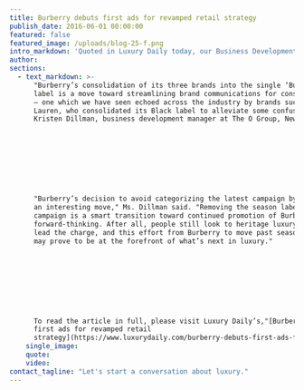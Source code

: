 ```yaml
---
title: Burberry debuts first ads for revamped retail strategy
publish_date: 2016-06-01 00:00:00
featured: false
featured_image: /uploads/blog-25-f.png
intro_markdown: 'Quoted in Luxury Daily today, our Business Development Manager Kristen Dillman shares her take on Burberry’s move away from seasonal campaigns and consolidation of labels within the brand.​'
author:
sections:
  - text_markdown: >-
      "Burberry’s consolidation of its three brands into the single ‘Burberry’
      label is a move toward streamlining brand communications for consumers
      — one which we have seen echoed across the industry by brands such as Ralph
      Lauren, who consolidated its Black label to alleviate some confusion," said
      Kristen Dillman, business development manager at The O Group, New York.









      "Burberry’s decision to avoid categorizing the latest campaign by season is
      an interesting move," Ms. Dillman said. "Removing the season label from the
      campaign is a smart transition toward continued promotion of Burberry as
      forward-thinking. After all, people still look to heritage luxury brands to
      lead the charge, and this effort from Burberry to move past seasonal labels
      may prove to be at the forefront of what’s next in luxury."









      To read the article in full, please visit Luxury Daily’s,"[Burberry debuts
      first ads for revamped retail
      strategy](https://www.luxurydaily.com/burberry-debuts-first-ads-for-revamped-retail-strategy/)."​
    single_image:
    quote:
    video:
contact_tagline: "Let's start a conversation about luxury."
---
```



